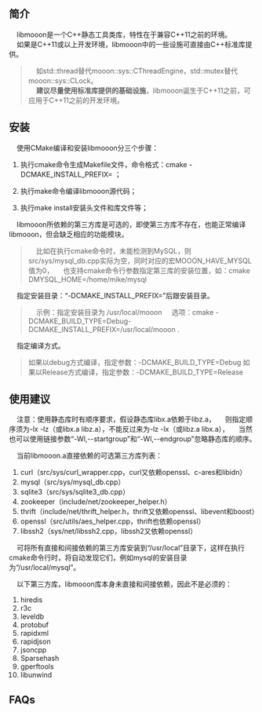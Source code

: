 ## 简介

    libmooon是一个C++静态工具类库，特性在于兼容C++11之前的环境。  
    如果是C++11或以上开发环境，libmooon中的一些设施可直接由C++标准库提供。  

>     如std::thread替代mooon::sys::CThreadEngine，std::mutex替代mooon::sys::CLock。  
>     **建议尽量使用标准库提供的基础设施**，libmooon诞生于C++11之前，可应用于C++11之前的开发环境。



## 安装

    使用CMake编译和安装libmooon分三个步骤：

1. 执行cmake命令生成Makefile文件，命令格式：cmake -DCMAKE_INSTALL_PREFIX=<installation directory> ；

2. 执行make命令编译libmooon源代码；

3. 执行make install安装头文件和库文件等；

    libmooon所依赖的第三方库是可选的，即使第三方库不存在，也能正常编译libmooon，但会缺乏相应的功能模块。

>     比如在执行cmake命令时，未能检测到MySQL，则src/sys/mysql_db.cpp实际为空，同时对应的宏MOOON_HAVE_MYSQL值为0，
>     也支持cmake命令行参数指定第三库的安装位置，如：cmake DMYSQL_HOME=/home/mike/mysql

    指定安装目录：“-DCMAKE_INSTALL_PREFIX=”后跟安装目录。

>     示例：指定安装目录为 /usr/local/mooon
>     选项：cmake -DCMAKE_BUILD_TYPE=Debug-DCMAKE_INSTALL_PREFIX=/usr/local/mooon .

    指定编译方式。

> 如果以debug方式编译，指定参数：-DCMAKE_BUILD_TYPE=Debug
> 如果以Release方式编译，指定参数：-DCMAKE_BUILD_TYPE=Release



## 使用建议

    注意：使用静态库时有顺序要求，假设静态库libx.a依赖于libz.a，
    则指定顺序须为-lx -lz（或libx.a libz.a），不能反过来为-lz -lx（或libz.a libx.a），
    当然也可以使用链接参数“-Wl,--startgroup”和“-Wl,--endgroup”忽略静态库的顺序。

    当前libmooon.a直接依赖的可选第三方库列表：

1. curl（src/sys/curl_wrapper.cpp，curl又依赖openssl、c-ares和libidn）
2. mysql（src/sys/mysql_db.cpp）
3. sqlite3（src/sys/sqlite3_db.cpp）
4. zookeeper（include/net/zookeeper_helper.h）
5. thrift（include/net/thrift_helper.h，thrift又依赖openssl、libevent和boost）
6. openssl（src/utils/aes_helper.cpp，thrift也依赖openssl）
7. libssh2（sys/net/libssh2.cpp，libssh2又依赖openssl）

    可将所有直接和间接依赖的第三方库安装到“/usr/local”目录下，这样在执行cmake命令行时，将自动发现它们，例如mysql的安装目录为“/usr/local/mysql”。

    以下第三方库，libmooon库本身未直接和间接依赖，因此不是必须的：

1. hiredis
2. r3c
3. leveldb
4. protobuf
5. rapidxml
6. rapidjson
7. jsoncpp
8. Sparsehash
9. gperftools
10. libunwind



## FAQs


